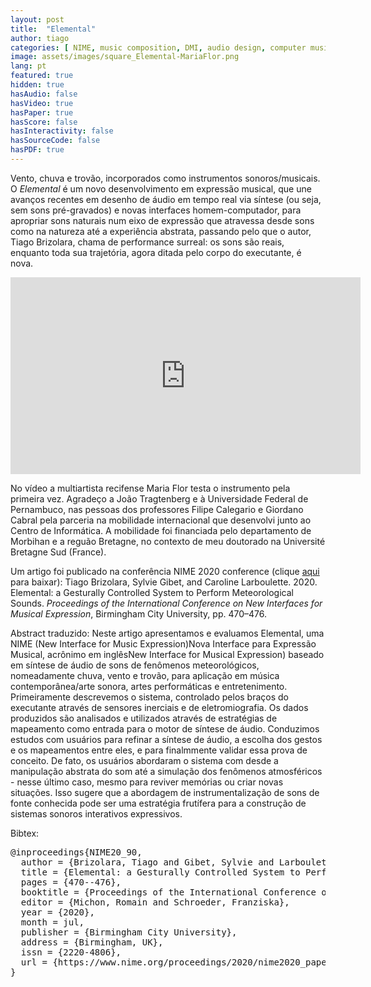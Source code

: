 ```yaml
---
layout: post
title:  "Elemental"
author: tiago
categories: [ NIME, music composition, DMI, audio design, computer music, pure data, myo ]
image: assets/images/square_Elemental-MariaFlor.png
lang: pt
featured: true
hidden: true
hasAudio: false
hasVideo: true
hasPaper: true
hasScore: false
hasInteractivity: false
hasSourceCode: false
hasPDF: true
---
```


Vento, chuva e trovão, incorporados como instrumentos sonoros/musicais. O *Elemental* é um novo desenvolvimento em expressão musical, que une avanços recentes em desenho de áudio em tempo real via síntese (ou seja, sem sons pré-gravados) e novas interfaces homem-computador, para apropriar sons naturais num eixo de expressão que atravessa desde sons como na natureza até a experiência abstrata, passando pelo que o autor, Tiago Brizolara, chama de performance surreal: os sons são reais, enquanto toda sua trajetória, agora ditada pelo corpo do executante, é nova.

<iframe width="560" height="315" src="https://www.youtube.com/embed/V_Sv5HiV5zU" frameborder="0" allow="accelerometer; autoplay; clipboard-write; encrypted-media; gyroscope; picture-in-picture" allowfullscreen></iframe>

No vídeo a multiartista recifense Maria Flor testa o instrumento pela primeira vez. Agradeço a João Tragtenberg e à Universidade Federal de Pernambuco, nas pessoas dos professores Filipe Calegario e Giordano Cabral pela parceria na mobilidade internacional que desenvolvi junto ao Centro de Informática. A mobilidade foi financiada pelo departamento de Morbihan e a reguão Bretagne, no contexto de meu doutorado na Université Bretagne Sud (France).

Um artigo foi publicado na conferência NIME 2020 conference (clique [aqui](https://www.nime.org/proceedings/2020/nime2020_paper90.pdf) para baixar):
Tiago Brizolara, Sylvie Gibet, and Caroline Larboulette. 2020. Elemental: a Gesturally Controlled System to Perform Meteorological Sounds. *Proceedings of the International Conference on New Interfaces for Musical Expression*, Birmingham City University, pp. 470–476.

Abstract traduzido: Neste artigo apresentamos e evaluamos Elemental, uma NIME (New Interface for Music Expression)Nova Interface para Expressão Musical, acrônimo em inglêsNew Interface for Musical Expression) baseado em síntese de áudio de sons de fenômenos meteorológicos, nomeadamente chuva, vento e trovão, para aplicação em música contemporânea/arte sonora, artes performáticas e entretenimento. Primeiramente descrevemos o sistema, controlado pelos braços do executante através de sensores inerciais e de eletromiografia. Os dados produzidos são analisados e utilizados através de estratégias de mapeamento como entrada para o motor de síntese de áudio. Conduzimos estudos com usuários para refinar a síntese de áudio, a escolha dos gestos e os mapeamentos entre eles, e para finalmmente validar essa prova de conceito. De fato, os usuários abordaram o sistema com desde a manipulação abstrata do som até a simulação dos fenômenos atmosféricos - nesse último caso, mesmo para reviver memórias ou criar novas situações. Isso sugere que a abordagem de instrumentalização de sons de fonte conhecida pode ser uma estratégia frutífera para a construção de sistemas sonoros interativos expressivos.

Bibtex:  
<pre>
@inproceedings{NIME20_90,  
  author = {Brizolara, Tiago and Gibet, Sylvie and Larboulette, Caroline},  
  title = {Elemental: a Gesturally Controlled System to Perform Meteorological Sounds},  
  pages = {470--476},  
  booktitle = {Proceedings of the International Conference on New Interfaces for Musical Expression},  
  editor = {Michon, Romain and Schroeder, Franziska},  
  year = {2020},  
  month = jul,  
  publisher = {Birmingham City University},  
  address = {Birmingham, UK},  
  issn = {2220-4806},  
  url = {https://www.nime.org/proceedings/2020/nime2020_paper90.pdf}  
}
</pre>
